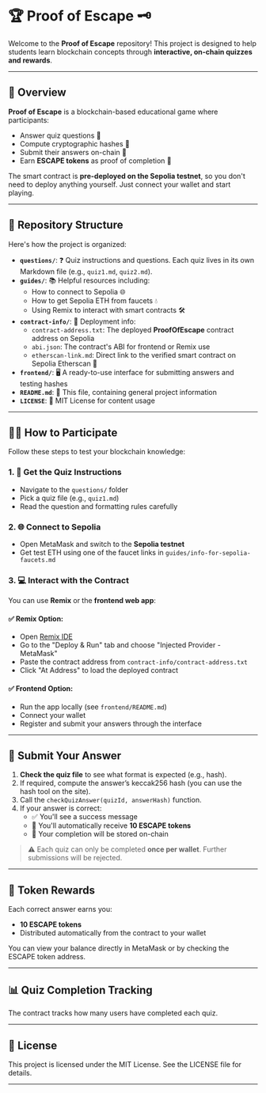 # 🏆 Proof of Escape 🗝️

Welcome to the **Proof of Escape** repository! This project is designed to help students learn blockchain concepts through **interactive, on-chain quizzes and rewards**.

---

## 🚀 Overview

**Proof of Escape** is a blockchain-based educational game where participants:

- Answer quiz questions 🤔
- Compute cryptographic hashes 🔑
- Submit their answers on-chain 🔗
- Earn **ESCAPE tokens** as proof of completion 🎁

The smart contract is **pre-deployed on the Sepolia testnet**, so you don't need to deploy anything yourself. Just connect your wallet and start playing.

---

## 📂 Repository Structure

Here's how the project is organized:

- **`questions/`**: ❓ Quiz instructions and questions. Each quiz lives in its own Markdown file (e.g., `quiz1.md`, `quiz2.md`).
- **`guides/`**: 📚 Helpful resources including:
  - How to connect to Sepolia 🌐
  - How to get Sepolia ETH from faucets 💧
  - Using Remix to interact with smart contracts 🛠️
- **`contract-info/`**: 📜 Deployment info:
  - `contract-address.txt`: The deployed **ProofOfEscape** contract address on Sepolia
  - `abi.json`: The contract's ABI for frontend or Remix use
  - `etherscan-link.md`: Direct link to the verified smart contract on Sepolia Etherscan 🔎
- **`frontend/`**: 🖥️ A ready-to-use interface for submitting answers and testing hashes
- **`README.md`**: 📖 This file, containing general project information
- **`LICENSE`**: 📄 MIT License for content usage

---

## 🧑‍🎓 How to Participate

Follow these steps to test your blockchain knowledge:

### 1. 📄 Get the Quiz Instructions

- Navigate to the `questions/` folder
- Pick a quiz file (e.g., `quiz1.md`)
- Read the question and formatting rules carefully

### 2. 🌐 Connect to Sepolia

- Open MetaMask and switch to the **Sepolia testnet**
- Get test ETH using one of the faucet links in `guides/info-for-sepolia-faucets.md`

### 3. 💻 Interact with the Contract

You can use **Remix** or the **frontend web app**:

#### ✅ Remix Option:

- Open [Remix IDE](https://remix.ethereum.org)
- Go to the "Deploy & Run" tab and choose "Injected Provider - MetaMask"
- Paste the contract address from `contract-info/contract-address.txt`
- Click "At Address" to load the deployed contract

#### ✅ Frontend Option:

- Run the app locally (see `frontend/README.md`)
- Connect your wallet
- Register and submit your answers through the interface

---

## 📝 Submit Your Answer

1. **Check the quiz file** to see what format is expected (e.g., hash).
2. If required, compute the answer’s keccak256 hash (you can use the hash tool on the site).
3. Call the `checkQuizAnswer(quizId, answerHash)` function.
4. If your answer is correct:
   - ✅ You'll see a success message
   - 🎁 You'll automatically receive **10 ESCAPE tokens**
   - 🧾 Your completion will be stored on-chain

> ⚠️ Each quiz can only be completed **once per wallet**. Further submissions will be rejected.

---

## 🎁 Token Rewards

Each correct answer earns you:
- **10 ESCAPE tokens**
- Distributed automatically from the contract to your wallet

You can view your balance directly in MetaMask or by checking the ESCAPE token address.

---

## 📊 Quiz Completion Tracking

The contract tracks how many users have completed each quiz.

---

## 📜 License

This project is licensed under the MIT License.
See the LICENSE file for details.

---